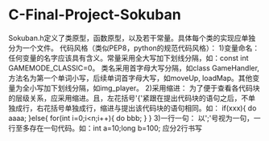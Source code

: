 # C-Final-Project-Sokuban
Sokuban.h定义了类原型，函数原型，以及若干常量。具体每个类的实现应单独分为一个文件。
代码风格（类似PEP8，python的规范代码风格）：
        1)变量命名：
                  任何变量的名字应该具有含义。常量采用全大写加下划线分隔，如：const int GAMEMODE_CLASSIC=0。 类名采用首字母大写分隔，如class GameHandler, 方法名为第一个单词小写，后续单词首字母大写，如moveUp, loadMap。其他变量为全小写加下划线分隔，如img_player。
        2)采用缩进：
                  为了便于查看各代码块的层级关系，应采用缩进。且，左花括号'{'紧跟在提出代码块的语句之后，不单独成行，右花括号单独成行，缩进与提出该代码块的语句相同。如：
                  if(xxx){
                      do aaaa;
                  }else{
                      for(int i=0;i<n;i++){
                           do bbb;
                      }
                  }
        3)一行一句：
                  以';'号视为一句，一行至多存在一句代码。如：int a=10;long b=100; 应分2行书写
